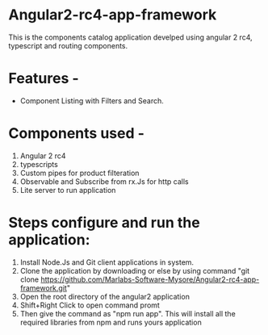 # Angular2-rc4-app-framework

This is the components catalog application develped using angular 2 rc4, typescript and routing components.

# Features - 
- Component Listing with Filters and Search.


# Components used - 
1. Angular 2 rc4 
2. typescripts
3. Custom pipes for product filteration
4. Observable and Subscribe from rx.Js for http calls
5. Lite server to run application

# Steps configure and run the application:
1. Install Node.Js and Git client applications in system.
2. Clone the application by downloading or else by using command "git clone https://github.com/Marlabs-Software-Mysore/Angular2-rc4-app-framework.git"
3. Open the root directory of the angular2 application
4. Shift+Right Click to open command promt
5. Then give the command as "npm run app". This will install all the required libraries from npm and runs yours application 
